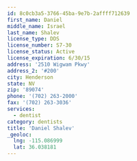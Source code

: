 ```yaml
---
id: 8c0cb3a5-3766-45ba-9e7b-2affff712639
first_name: Daniel
middle_name: Israel
last_name: Shalev
license_type: DDS
license_number: S7-30
license_status: Active
license_expiration: 6/30/15
address: '2510 Wigwam Pkwy'
address_2: '#200'
city: Henderson
state: NV
zip: '89074'
phone: '(702) 263-2000'
fax: '(702) 263-3036'
services:
  - dentist
category: dentists
title: 'Daniel Shalev'
_geoloc:
  lng: -115.086999
  lat: 36.038181
---
```

